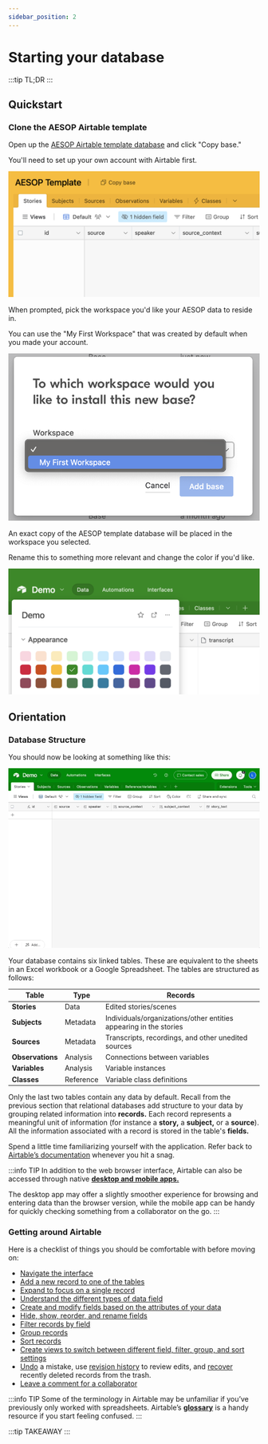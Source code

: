 ```yaml
---
sidebar_position: 2
---
```

# Starting your database
:::tip TL;DR
:::
## Quickstart
### Clone the AESOP Airtable template
Open up the [AESOP Airtable template database](https://airtable.com/shrb8VUH8malSf5HQ) and click "Copy base."

You'll need to set up your own account with Airtable first.

![Clone template](../img/clone.png)


When prompted, pick the workspace you'd like your AESOP data to reside in.

You can use the "My First Workspace" that was created by default when you made your account.

![Clone template](../img/pickworkspace.png)

An exact copy of the AESOP template database will be placed in the workspace you selected.

Rename this to something more relevant and change the color if you'd like.

![Rename base](../img/rename.png)

## Orientation
### Database Structure
You should now be looking at something like this:

![Template overview](../img/overview.gif)

Your database contains six linked tables. These are equivalent to the sheets in an Excel workbook or a Google Spreadsheet. The tables are structured as follows:

|Table|Type|Records|
|---|---|---|
|**Stories**|Data|Edited stories/scenes|
|**Subjects**|Metadata|Individuals/organizations/other entities appearing in the stories|
|**Sources**|Metadata|Transcripts, recordings, and other unedited sources|
|**Observations**|Analysis|Connections between variables|
|**Variables**|Analysis|Variable instances|
|**Classes**|Reference|Variable class definitions|

Only the last two tables contain any data by default. Recall from the previous section that relational databases add structure to your data by grouping related information into **records.** Each record represents a meaningful unit of information (for instance a **story,** a **subject,** or a **source**). All the information associated with a record is stored in the table's **fields.**

Spend a little time familiarizing yourself with the application. Refer back to [Airtable’s documentation](https://support.airtable.com/v1/en) whenever you hit a snag.

:::info TIP
In addition to the web browser interface, Airtable can also be accessed through native [**desktop and mobile apps.**](https://www.airtable.com/downloads) 

The desktop app may offer a slightly smoother experience for browsing and entering data than the browser version, while the mobile app can be handy for quickly checking something from a collaborator on the go.
:::

### Getting around Airtable
Here is a checklist of things you should be comfortable with before moving on:

- [Navigate the interface](https://support.airtable.com/docs/introduction-to-airtable-basics)
- [Add a new record to one of the tables](https://support.airtable.com/docs/introduction-to-airtable-basics#start-creating)
- [Expand to focus on a single record](https://support.airtable.com/docs/expanding-records)
- [Understand the different types of data field](https://support.airtable.com/docs/supported-field-types-in-airtable-overview)
- [Create and modify fields based on the attributes of your data](https://support.airtable.com/docs/field-type-overview)
- [Hide, show, reorder, and rename fields](https://support.airtable.com/docs/airtable-field-actions)
- [Filter records by field](https://support.airtable.com/docs/filtering-records-using-conditions)
- [Group records](https://support.airtable.com/docs/grouping-records-in-airtable)
- [Sort records](https://support.airtable.com/docs/sorting-records-in-airtable-views)
- [Create views to switch between different field, filter, group, and sort settings](https://support.airtable.com/docs/getting-started-with-airtable-views)
- [Undo](https://support.airtable.com/docs/airtable-keyboard-shortcuts) a mistake, use [revision history](https://support.airtable.com/docs/record-level-revision-history-overview) to review edits, and [recover](https://support.airtable.com/docs/base-trash) recently deleted records from the trash.
- [Leave a comment for a collaborator](https://support.airtable.com/docs/en/commenting-on-records-and-mentioning-collaborators)

:::info TIP
Some of the terminology in Airtable may be unfamiliar if you’ve previously only worked with spreadsheets. Airtable’s [**glossary**](https://support.airtable.com/docs/glossary-of-airtable-terminology) is a handy resource if you start feeling confused.
:::

:::tip TAKEAWAY
:::
